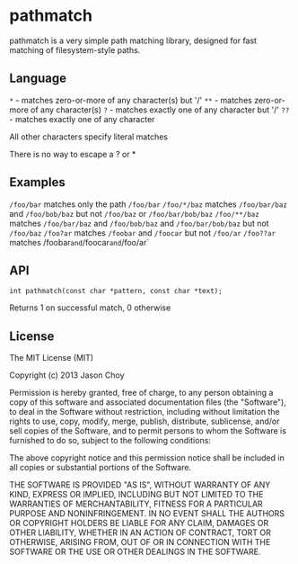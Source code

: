 pathmatch
=========

pathmatch is a very simple path matching library, designed for fast matching of filesystem-style paths.

Language
--------

`*` - matches zero-or-more of any character(s) but '/'
`**` - matches zero-or-more of any character(s)
`?` - matches exactly one of any character but '/'
`??` - matches exactly one of any character

All other characters specify literal matches

There is no way to escape a ? or *

Examples
--------

`/foo/bar` matches only the path `/foo/bar`
`/foo/*/baz` matches `/foo/bar/baz` and `/foo/bob/baz` but not `/foo/baz` or `/foo/bar/bob/baz`
`/foo/**/baz` matches `/foo/bar/baz` and `/foo/bob/baz` and `/foo/bar/bob/baz` but not `/foo/baz`
`/foo?ar` matches `/foobar` and `/foocar` but not `/foo/ar`
`/foo??ar` matches /foobar` and `/foocar` and `/foo/ar`

API
---

```
int pathmatch(const char *pattern, const char *text);
```

Returns 1 on successful match, 0 otherwise

License
-------

The MIT License (MIT)

Copyright (c) 2013 Jason Choy

Permission is hereby granted, free of charge, to any person obtaining a copy of
this software and associated documentation files (the "Software"), to deal in
the Software without restriction, including without limitation the rights to
use, copy, modify, merge, publish, distribute, sublicense, and/or sell copies of
the Software, and to permit persons to whom the Software is furnished to do so, 
subject to the following conditions:

The above copyright notice and this permission notice shall be included in all 
copies or substantial portions of the Software.

THE SOFTWARE IS PROVIDED "AS IS", WITHOUT WARRANTY OF ANY KIND, EXPRESS OR
IMPLIED, INCLUDING BUT NOT LIMITED TO THE WARRANTIES OF MERCHANTABILITY, FITNESS
FOR A PARTICULAR PURPOSE AND NONINFRINGEMENT. IN NO EVENT SHALL THE AUTHORS OR
COPYRIGHT HOLDERS BE LIABLE FOR ANY CLAIM, DAMAGES OR OTHER LIABILITY, WHETHER
IN AN ACTION OF CONTRACT, TORT OR OTHERWISE, ARISING FROM, OUT OF OR IN
CONNECTION WITH THE SOFTWARE OR THE USE OR OTHER DEALINGS IN THE SOFTWARE.
